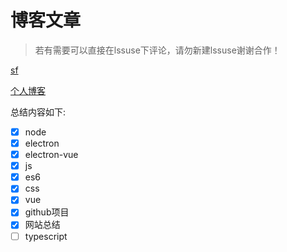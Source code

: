 # 博客文章
> 若有需要可以直接在lssuse下评论，请勿新建lssuse谢谢合作！

[sf](https://segmentfault.com/u/sure_58e89bb13a761)

[个人博客](https://suruixin.github.io/#/)

总结内容如下:
- [x] node
- [x] electron
- [x] electron-vue
- [x] js
- [x] es6
- [x] css
- [x] vue
- [x] github项目
- [x] 网站总结
- [ ] typescript
